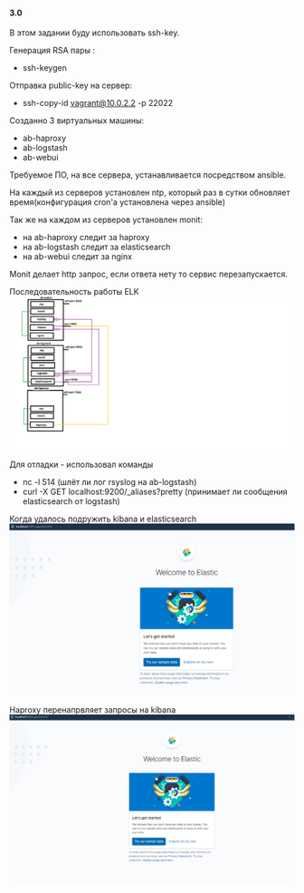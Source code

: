 ﻿#### 3.0 

В этом задании буду использовать ssh-key.

Генерация RSA пары :
- ssh-keygen

Отправка public-key на сервер:
- ssh-copy-id vagrant@10.0.2.2 -p 22022

Созданно 3 виртуальных машины:
- ab-haproxy
- ab-logstash
- ab-webui

Требуемое ПО, на все сервера, устанавливается посредством ansible.

На каждый из серверов установлен ntp, который раз в сутки обновляет время(конфигурация cron'а установлена через ansible)

Так же на каждом из серверов установлен monit:
- на ab-haproxy следит за haproxy 
- на ab-logstash следит за elasticsearch
- на ab-webui следит за nginx

Monit делает http запрос, если ответа нету то сервис перезапускается.


Последовательность работы ELK
![Image alt](https://github.com/allin58/DevOps/blob/master/lab-3.0/2.PNG)  



Для отладки - использовал команды
- nc -l 514 (шлёт ли лог rsyslog на ab-logstash)
- curl -X GET localhost:9200/_aliases?pretty (принимает ли сообщения elasticsearch от logstash)



Когда удалось подружить kibana и elasticsearch
![Image alt](https://github.com/allin58/DevOps/blob/master/lab-3.0/kibana.PNG) 


Haproxy перенапрвляет запросы на kibana
![Image alt](https://github.com/allin58/DevOps/blob/master/lab-3.0/haproxy.PNG) 